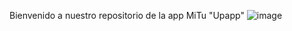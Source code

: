 Bienvenido a nuestro repositorio de la app MiTu "Upapp"
![image](https://github.com/user-attachments/assets/2f53dcec-dfc3-4a2f-a2e7-c090bf96118e)
